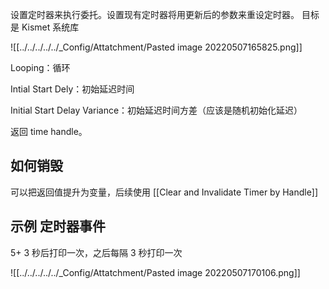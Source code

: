 设置定时器来执行委托。设置现有定时器将用更新后的参数来重设定时器。
目标是 Kismet 系统库

![[../../../../../_Config/Attatchment/Pasted image 20220507165825.png]]

Looping：循环

Intial Start Dely：初始延迟时间

Initial Start Delay Variance：初始延迟时间方差（应该是随机初始化延迟）

返回 time handle。

## 如何销毁

可以把返回值提升为变量，后续使用 [[Clear and Invalidate Timer by Handle]]


## 示例 定时器事件

5+ 3 秒后打印一次，之后每隔 3 秒打印一次

![[../../../../../_Config/Attatchment/Pasted image 20220507170106.png]]